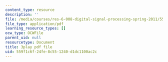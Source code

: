 ```yaml
---
content_type: resource
description: ''
file: /media/courses/res-6-008-digital-signal-processing-spring-2011/559f1c6f24fe8c551240d1dc1100ac2c_U13m6L6R58w.pdf
file_type: application/pdf
learning_resource_types: []
ocw_type: OCWFile
parent_uid: null
resourcetype: Document
title: 3play pdf file
uid: 559f1c6f-24fe-8c55-1240-d1dc1100ac2c
---
```

